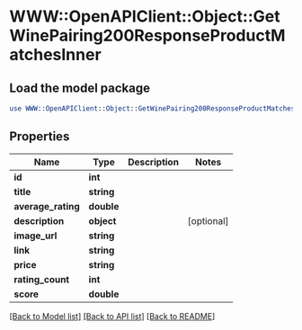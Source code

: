 # WWW::OpenAPIClient::Object::GetWinePairing200ResponseProductMatchesInner

## Load the model package
```perl
use WWW::OpenAPIClient::Object::GetWinePairing200ResponseProductMatchesInner;
```

## Properties
Name | Type | Description | Notes
------------ | ------------- | ------------- | -------------
**id** | **int** |  | 
**title** | **string** |  | 
**average_rating** | **double** |  | 
**description** | **object** |  | [optional] 
**image_url** | **string** |  | 
**link** | **string** |  | 
**price** | **string** |  | 
**rating_count** | **int** |  | 
**score** | **double** |  | 

[[Back to Model list]](../README.md#documentation-for-models) [[Back to API list]](../README.md#documentation-for-api-endpoints) [[Back to README]](../README.md)


